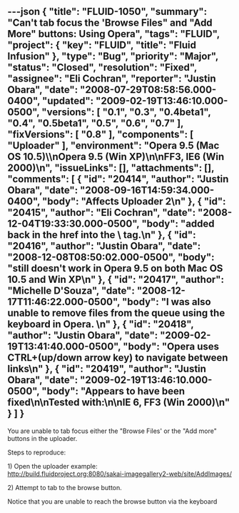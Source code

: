 ---json
{
  "title": "FLUID-1050",
  "summary": "Can't tab focus the 'Browse Files\" and \"Add More\" buttons: Using Opera",
  "tags": "FLUID",
  "project": {
    "key": "FLUID",
    "title": "Fluid Infusion"
  },
  "type": "Bug",
  "priority": "Major",
  "status": "Closed",
  "resolution": "Fixed",
  "assignee": "Eli Cochran",
  "reporter": "Justin Obara",
  "date": "2008-07-29T08:58:56.000-0400",
  "updated": "2009-02-19T13:46:10.000-0500",
  "versions": [
    "0.1",
    "0.3",
    "0.4beta1",
    "0.4",
    "0.5beta1",
    "0.5",
    "0.6",
    "0.7"
  ],
  "fixVersions": [
    "0.8"
  ],
  "components": [
    "Uploader"
  ],
  "environment": "Opera 9.5 (Mac OS 10.5)\\\nOpera 9.5 (Win XP)\n\nFF3, IE6 (Win 2000)\n",
  "issueLinks": [],
  "attachments": [],
  "comments": [
    {
      "id": "20414",
      "author": "Justin Obara",
      "date": "2008-09-16T14:59:34.000-0400",
      "body": "Affects Uploader 2\n"
    },
    {
      "id": "20415",
      "author": "Eli Cochran",
      "date": "2008-12-04T19:33:30.000-0500",
      "body": "added back in the href into the \\<a> tag.\n"
    },
    {
      "id": "20416",
      "author": "Justin Obara",
      "date": "2008-12-08T08:50:02.000-0500",
      "body": "still doesn't work in Opera 9.5 on both Mac OS 10.5 and Win XP\n"
    },
    {
      "id": "20417",
      "author": "Michelle D'Souza",
      "date": "2008-12-17T11:46:22.000-0500",
      "body": "I was also unable to remove files from the queue using the keyboard in Opera.&#x20;\n"
    },
    {
      "id": "20418",
      "author": "Justin Obara",
      "date": "2009-02-19T13:41:40.000-0500",
      "body": "Opera uses CTRL+(up/down arrow key) to navigate between links\n"
    },
    {
      "id": "20419",
      "author": "Justin Obara",
      "date": "2009-02-19T13:46:10.000-0500",
      "body": "Appears to have been fixed\n\nTested with:\n\nIE 6, FF3 (Win 2000)\n"
    }
  ]
}
---
You are unable to tab focus either the "Browse Files' or the "Add more" buttons in the uploader.&#x20;

Steps to reproduce:

1\) Open the uploader example:\
<http://build.fluidproject.org:8080/sakai-imagegallery2-web/site/AddImages/>

2\) Attempt to tab to the browse button.

Notice that you are unable to reach the browse button via the keyboard

        